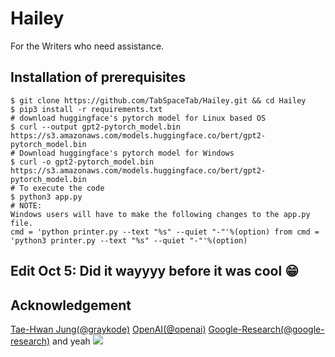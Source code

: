 # Hailey
For the Writers who need assistance.

## Installation of prerequisites

 ```shell
$ git clone https://github.com/TabSpaceTab/Hailey.git && cd Hailey
$ pip3 install -r requirements.txt
# download huggingface's pytorch model for Linux based OS
$ curl --output gpt2-pytorch_model.bin https://s3.amazonaws.com/models.huggingface.co/bert/gpt2-pytorch_model.bin
# Download huggingface's pytorch model for Windows
$ curl -o gpt2-pytorch_model.bin https://s3.amazonaws.com/models.huggingface.co/bert/gpt2-pytorch_model.bin
# To execute the code
$ python3 app.py
# NOTE:
Windows users will have to make the following changes to the app.py file.
cmd = 'python printer.py --text "%s" --quiet "-"'%(option) from cmd = 'python3 printer.py --text "%s" --quiet "-"'%(option)
```

## Edit Oct 5: Did it wayyyy before it was cool :grin:

## Acknowledgement

[Tae-Hwan Jung(@graykode)](https://github.com/graykode)
[OpenAI(@openai)](https://github.com/oepnai)
[Google-Research(@google-research)](https://github.com/google-research)
and yeah
![](https://media.giphy.com/media/ThpMkGy7mFr12th14M/giphy.gif)
